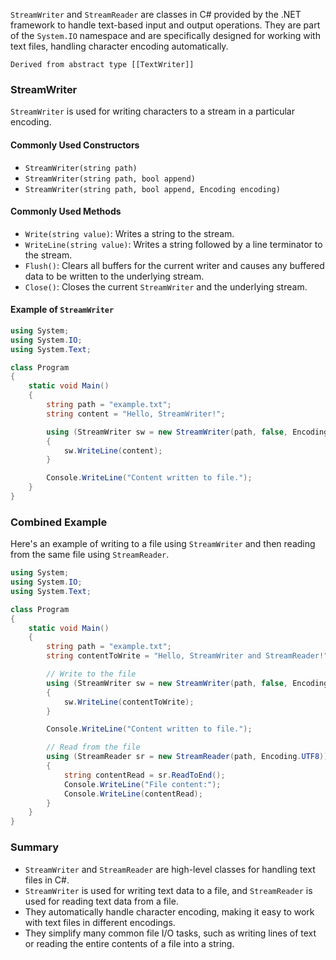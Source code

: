 `StreamWriter` and `StreamReader` are classes in C# provided by the .NET framework to handle text-based input and output operations. They are part of the `System.IO` namespace and are specifically designed for working with text files, handling character encoding automatically.

```ad-note 
Derived from abstract type [[TextWriter]]
```

### StreamWriter

`StreamWriter` is used for writing characters to a stream in a particular encoding.

#### Commonly Used Constructors

- `StreamWriter(string path)`
- `StreamWriter(string path, bool append)`
- `StreamWriter(string path, bool append, Encoding encoding)`

#### Commonly Used Methods

- `Write(string value)`: Writes a string to the stream.
- `WriteLine(string value)`: Writes a string followed by a line terminator to the stream.
- `Flush()`: Clears all buffers for the current writer and causes any buffered data to be written to the underlying stream.
- `Close()`: Closes the current `StreamWriter` and the underlying stream.

#### Example of `StreamWriter`

```csharp
using System;
using System.IO;
using System.Text;

class Program
{
    static void Main()
    {
        string path = "example.txt";
        string content = "Hello, StreamWriter!";

        using (StreamWriter sw = new StreamWriter(path, false, Encoding.UTF8))
        {
            sw.WriteLine(content);
        }

        Console.WriteLine("Content written to file.");
    }
}
```

### Combined Example

Here's an example of writing to a file using `StreamWriter` and then reading from the same file using `StreamReader`.

```csharp
using System;
using System.IO;
using System.Text;

class Program
{
    static void Main()
    {
        string path = "example.txt";
        string contentToWrite = "Hello, StreamWriter and StreamReader!";

        // Write to the file
        using (StreamWriter sw = new StreamWriter(path, false, Encoding.UTF8))
        {
            sw.WriteLine(contentToWrite);
        }

        Console.WriteLine("Content written to file.");

        // Read from the file
        using (StreamReader sr = new StreamReader(path, Encoding.UTF8))
        {
            string contentRead = sr.ReadToEnd();
            Console.WriteLine("File content:");
            Console.WriteLine(contentRead);
        }
    }
}
```

### Summary

- `StreamWriter` and `StreamReader` are high-level classes for handling text files in C#.
- `StreamWriter` is used for writing text data to a file, and `StreamReader` is used for reading text data from a file.
- They automatically handle character encoding, making it easy to work with text files in different encodings.
- They simplify many common file I/O tasks, such as writing lines of text or reading the entire contents of a file into a string.